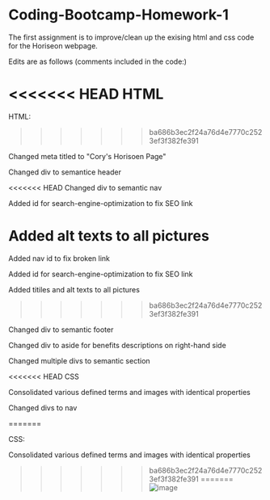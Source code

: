 # Coding-Bootcamp-Homework-1

The first assignment is to improve/clean up the exising html and css code for the Horiseon webpage.

Edits are as follows (comments included in the code:)

<<<<<<< HEAD
HTML
=======
HTML:
>>>>>>> ba686b3ec2f24a76d4e7770c2523ef3f382fe391

Changed meta titled to "Cory's Horisoen Page"

Changed div to semantice header

<<<<<<< HEAD
Changed  div to semantic nav

Added id for search-engine-optimization to fix SEO link

Added alt texts to all pictures
=======
Added nav id to fix broken link

Added id for search-engine-optimization to fix SEO link

Added titiles and alt texts to all pictures
>>>>>>> ba686b3ec2f24a76d4e7770c2523ef3f382fe391

Changed div to semantic footer

Changed div to aside for benefits descriptions on right-hand side

Changed multiple divs to semantic section

<<<<<<< HEAD
CSS

Consolidated various defined terms and images with identical properties

Changed divs to nav

=======


CSS:

Consolidated various defined terms and images with identical properties

>>>>>>> ba686b3ec2f24a76d4e7770c2523ef3f382fe391
=======
![image](https://user-images.githubusercontent.com/60293516/119354300-ebe65800-bc71-11eb-9867-c98c33beecf5.png)


